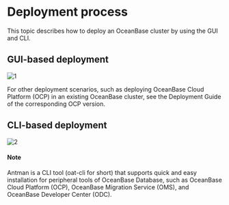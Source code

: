 # Deployment process

This topic describes how to deploy an OceanBase cluster by using the GUI and CLI.

## GUI-based deployment

![1](https://obbusiness-private.oss-cn-shanghai.aliyuncs.com/doc/img/observer-enterprise/V4.1.0/EN_US/4.deploy/%E5%9B%BE%E5%BD%A2%E5%8C%96%E7%95%8C%E9%9D%A2%E9%83%A8%E7%BD%B2%E6%B5%81%E7%A8%8B.png)

For other deployment scenarios, such as deploying OceanBase Cloud Platform (OCP) in an existing OceanBase cluster, see the Deployment Guide of the corresponding OCP version.

## CLI-based deployment

![2](https://obbusiness-private.oss-cn-shanghai.aliyuncs.com/doc/img/observer-enterprise/V4.1.0/EN_US/4.deploy/%E5%91%BD%E4%BB%A4%E8%A1%8C%E9%83%A8%E7%BD%B2%E6%B5%81%E7%A8%8B.jpg)

  <main id="notice" type='explain'>
    <h4>Note</h4>
    <p>Antman is a CLI tool (oat-cli for short) that supports quick and easy installation for peripheral tools of OceanBase Database, such as OceanBase Cloud Platform (OCP), OceanBase Migration Service (OMS), and OceanBase Developer Center (ODC). </p>
  </main>
